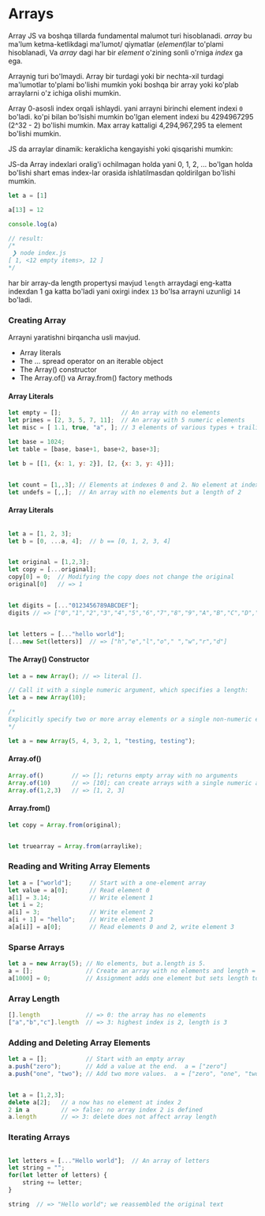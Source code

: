 # Arrays

Array JS va boshqa tillarda fundamental malumot turi hisoblanadi.
_array_ bu ma'lum ketma-ketlikdagi ma'lumot/ qiymatlar (_element_)lar to'plami hisoblanadi, Va _array_ dagi  har bir _element_ o'zining sonli o'rniga _index_ ga ega.

Arraynig turi bo'lmaydi. Array bir turdagi yoki bir nechta-xil turdagi ma'lumotlar to'plami bo'lishi mumkin yoki boshqa bir array yoki ko'plab arraylarni o'z ichiga olishi mumkin.

Array 0-asosli index orqali ishlaydi. yani arrayni birinchi element indexi `0` bo'ladi. ko'pi bilan bo'lsishi mumkin bo'lgan element indexi bu 4294967295 (2^32 - 2) bo'lishi mumkin. Max array kattaligi 4,294,967,295 ta element bo'lishi mumkin.

JS da arraylar dinamik: keraklicha kengayishi yoki qisqarishi mumkin:

JS-da Array indexlari oralig'i ochilmagan holda yani 0, 1, 2, ... bo'lgan holda bo'lishi shart emas index-lar orasida ishlatilmasdan qoldirilgan bo'lishi mumkin.

```javascript
let a = [1]

a[13] = 12

console.log(a)

// result:
/*
 ❯ node index.js
[ 1, <12 empty items>, 12 ]
*/
```

har bir array-da length propertysi mavjud
`length` arraydagi eng-katta indexdan 1 ga katta bo'ladi yani oxirgi index `13` bo'lsa arrayni uzunligi `14` bo'ladi.

### Creating Array
Arrayni yaratishni birqancha usli mavjud. 
- Array literals
- The ... spread operator on an iterable object
- The Array() constructor
- The Array.of() va Array.from() factory methods
#### Array Literals
```javascript
let empty = [];                 // An array with no elements
let primes = [2, 3, 5, 7, 11];  // An array with 5 numeric elements
let misc = [ 1.1, true, "a", ]; // 3 elements of various types + trailing comma

let base = 1024;
let table = [base, base+1, base+2, base+3];

let b = [[1, {x: 1, y: 2}], [2, {x: 3, y: 4}]];


let count = [1,,3]; // Elements at indexes 0 and 2. No element at index 1
let undefs = [,,];  // An array with no elements but a length of 2

```

#### Array Literals
```javascript

let a = [1, 2, 3];
let b = [0, ...a, 4];  // b == [0, 1, 2, 3, 4]


let original = [1,2,3];
let copy = [...original];
copy[0] = 0;  // Modifying the copy does not change the original
original[0]   // => 1


let digits = [..."0123456789ABCDEF"];
digits // => ["0","1","2","3","4","5","6","7","8","9","A","B","C","D","E","F"]


let letters = [..."hello world"];
[...new Set(letters)]  // => ["h","e","l","o"," ","w","r","d"]
```

#### The Array() Constructor
```javascript
let a = new Array(); // => literal [].

// Call it with a single numeric argument, which specifies a length:
let a = new Array(10);

/*
Explicitly specify two or more array elements or a single non-numeric element for the array:
*/

let a = new Array(5, 4, 3, 2, 1, "testing, testing");
```


#### Array.of()
```javascript
Array.of()        // => []; returns empty array with no arguments
Array.of(10)      // => [10]; can create arrays with a single numeric argument
Array.of(1,2,3)   // => [1, 2, 3]
```

#### Array.from()
```javascript
let copy = Array.from(original);


let truearray = Array.from(arraylike);
```


### Reading and Writing Array Elements

```javascript
let a = ["world"];     // Start with a one-element array
let value = a[0];      // Read element 0
a[1] = 3.14;           // Write element 1
let i = 2;
a[i] = 3;              // Write element 2
a[i + 1] = "hello";    // Write element 3
a[a[i]] = a[0];        // Read elements 0 and 2, write element 3
```

### Sparse Arrays

```javascript
let a = new Array(5); // No elements, but a.length is 5.
a = [];               // Create an array with no elements and length = 0.
a[1000] = 0;          // Assignment adds one element but sets length to 1001.
```
### Array Length

```javascript
[].length             // => 0: the array has no elements
["a","b","c"].length  // => 3: highest index is 2, length is 3
```

### Adding and Deleting Array Elements

```javascript
let a = [];           // Start with an empty array
a.push("zero");       // Add a value at the end.  a = ["zero"]
a.push("one", "two"); // Add two more values.  a = ["zero", "one", "two"]


let a = [1,2,3];
delete a[2];   // a now has no element at index 2
2 in a         // => false: no array index 2 is defined
a.length       // => 3: delete does not affect array length
```

### Iterating Arrays

```javascript

let letters = [..."Hello world"];  // An array of letters
let string = "";
for(let letter of letters) {    
    string += letter;
}

string  // => "Hello world"; we reassembled the original text
```





